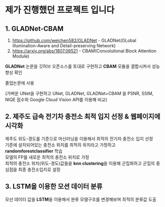 # 제가 진행했던 프로젝트 입니다

## 1. GLADNet-CBAM
1. https://github.com/weichen582/GLADNet - GLADNet(GLobal illumination-Aware and Detail-preserving Network)
2. https://arxiv.org/abs/1807.06521 - CBAM(Convolutional Block Attention Module)

**GLADNet** 논문을 깃허브 오픈소스를 토대로 구현하고 **CBAM** 모듈을 결합시켜서 성능향상 확인

졸업논문에 사용

(가벼운 UNet을 구현하고 UNet, GLADNet, GLADNet+CBAM 을 PSNR, SSIM, NIQE 점수와 Google Cloud Vision API를 이용해 비교)

## 2. 제주도 급속 전기차 충전소 최적 입지 선정 & 웹페이지에 시각화

제주도 위도-경도를 기준으로 머신러닝을 이용해서 최적의 전기차 충전소 입지 선정<br>
기존에 설치되어있는 충전소 위치를 최적의 위치라고 가정하고 **randomforestclassifier** 학습<br>
모델의 FP를 새로운 최적의 충전소 위치로 가정<br>
최적의 충전소 위치(위도-경도)값들을 **knn clustering**을 이용해 군집화하고 군집의 중심점을 최종 충전소입지로 설정<br>

## 3. LSTM을 이용한 모션 데이터 분류

모선 데이터 값을 **LSTM**을 이용해서 분류
모델구조를 변경해보며 최적의 분류값 도출
